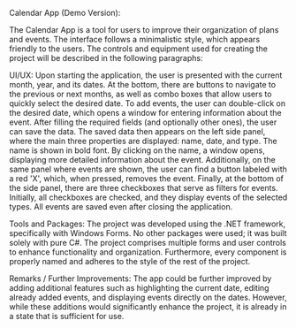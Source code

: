 Calendar App (Demo Version):

The Calendar App is a tool for users to improve their organization of plans and events. The interface follows a minimalistic style, which appears friendly to the users. The controls and equipment used for creating the project will be described in the following paragraphs:

UI/UX:
Upon starting the application, the user is presented with the current month, year, and its dates. At the bottom, there are buttons to navigate to the previous or next months, as well as combo boxes that allow users to quickly select the desired date. To add events, the user can double-click on the desired date, which opens a window for entering information about the event. After filling the required fields (and optionally other ones), the user can save the data. The saved data then appears on the left side panel, where the main three properties are displayed: name, date, and type. The name is shown in bold font. By clicking on the name, a window opens, displaying more detailed information about the event. Additionally, on the same panel where events are shown, the user can find a button labeled with a red 'X', which, when pressed, removes the event. Finally, at the bottom of the side panel, there are three checkboxes that serve as filters for events. Initially, all checkboxes are checked, and they display events of the selected types. All events are saved even after closing the application.

Tools and Packages:
The project was developed using the .NET framework, specifically with Windows Forms. No other packages were used; it was built solely with pure C#. The project comprises multiple forms and user controls to enhance functionality and organization. Furthermore, every component is properly named and adheres to the style of the rest of the project.

Remarks / Further Improvements:
The app could be further improved by adding additional features such as highlighting the current date, editing already added events, and displaying events directly on the dates. However, while these additions would significantly enhance the project, it is already in a state that is sufficient for use.

